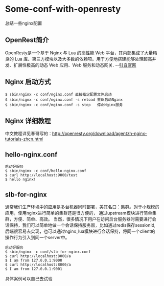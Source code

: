 # Some-conf-with-openresty
总结一些nginx配置
## OpenRest简介

OpenResty是一个基于 Nginx 与 Lua 的高性能 Web 平台，其内部集成了大量精良的 Lua 库、第三方模块以及大多数的依赖项。用于方便地搭建能够处理超高并发、扩展性极高的动态 Web 应用、Web 服务和动态网关. --[引自官网](https://openresty.org/cn)

## Nginx 启动方式
``` nginx启动方式
$ sbin/nginx -c conf/nginx.conf 直接指定配置文件启动
$ sbin/nignx -c conf/nginx.conf -s reload 重新启动Nginx
$ sbin/nginx -c conf/nginx.conf -s stop   停止Nginx服务
```
## Nginx 详细教程
中文教程详见春哥写的：http://openresty.org/download/agentzh-nginx-tutorials-zhcn.html

## hello-nginx.conf
``` demo1
启动好服务
$ sbin/nginx -c conf/hello-nginx.conf
$ curl http://localhost:9000/test
$ hello nginx!
```

## slb-for-nginx
通常我们生产环境中的应用是多台机器同时部署，美其名曰：集群。对于小规模的应用，使用nginx进行简单的集群还是很方便的，
通过upstream模块进行简单集群，方便、简单、高效。
当然，很多情况下用户在访问后台服务器时需要进行会话保持，我们可以简单地做一个会话保持服务器，比如通过redis保存sessionId,
后端很容易去实现，也可以通过nginx_lua模块进行会话保持，将同一个client的操作行为引入到同一个server中。
``` demo2
启动好服务
$ sbin/nginx -c conf/slb-for-nginx.conf
$ curl http://localhost:8000/a
$ I am from 127.0.0.1:9000
$ curl http://localhost:8000/a
$ I am from 127.0.0.1:9001
```
具体案例可以自己去试验
